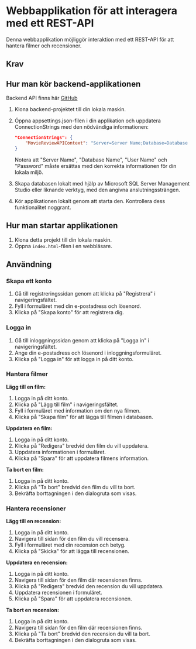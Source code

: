 # Webbapplikation för att interagera med ett REST-API

Denna webbapplikation möjliggör interaktion med ett REST-API för att hantera filmer och recensioner.
## Krav
## Hur man kör backend-applikationen

Backend API finns här [GitHub](https://github.com/jLillebror/MovieReview_API)

1. Klona backend-projektet till din lokala maskin.
2. Öppna appsettings.json-filen i din applikation och uppdatera ConnectionStrings med den nödvändiga informationen:

    ```json
    "ConnectionStrings": {
        "MovieReviewAPIContext": "Server=Server Name;Database=Database Name;Trusted_Connection=True;User ID=User Name;Password=Password;"
    }
    ```

    Notera att "Server Name", "Database Name", "User Name" och "Password" måste ersättas med den korrekta informationen för din lokala miljö.

3. Skapa databasen lokalt med hjälp av Microsoft SQL Server Management Studio eller liknande verktyg, med den angivna anslutningssträngen.

4. Kör applikationen lokalt genom att starta den. Kontrollera dess funktionalitet noggrant.
## Hur man startar applikationen

1. Klona detta projekt till din lokala maskin.
2. Öppna `index.html`-filen i en webbläsare.

## Användning

### Skapa ett konto

1. Gå till registreringssidan genom att klicka på "Registrera" i navigeringsfältet.
2. Fyll i formuläret med din e-postadress och lösenord.
3. Klicka på "Skapa konto" för att registrera dig.

### Logga in

1. Gå till inloggningssidan genom att klicka på "Logga in" i navigeringsfältet.
2. Ange din e-postadress och lösenord i inloggningsformuläret.
3. Klicka på "Logga in" för att logga in på ditt konto.

### Hantera filmer

 **Lägg till en film:**
  1. Logga in på ditt konto.
  2. Klicka på "Lägg till film" i navigeringsfältet.
  3. Fyll i formuläret med information om den nya filmen.
  4. Klicka på "Skapa film" för att lägga till filmen i databasen.

 **Uppdatera en film:**
  1. Logga in på ditt konto.
  2. Klicka på "Redigera" bredvid den film du vill uppdatera.
  3. Uppdatera informationen i formuläret.
  4. Klicka på "Spara" för att uppdatera filmens information.

**Ta bort en film:**
  1. Logga in på ditt konto.
  2. Klicka på "Ta bort" bredvid den film du vill ta bort.
  3. Bekräfta borttagningen i den dialogruta som visas.

### Hantera recensioner

**Lägg till en recension:**
  1. Logga in på ditt konto.
  2. Navigera till sidan för den film du vill recensera.
  3. Fyll i formuläret med din recension och betyg.
  4. Klicka på "Skicka" för att lägga till recensionen.

 **Uppdatera en recension:**
  1. Logga in på ditt konto.
  2. Navigera till sidan för den film där recensionen finns.
  3. Klicka på "Redigera" bredvid den recension du vill uppdatera.
  4. Uppdatera recensionen i formuläret.
  5. Klicka på "Spara" för att uppdatera recensionen.

 **Ta bort en recension:**
  1. Logga in på ditt konto.
  2. Navigera till sidan för den film där recensionen finns.
  3. Klicka på "Ta bort" bredvid den recension du vill ta bort.
  4. Bekräfta borttagningen i den dialogruta som visas.
